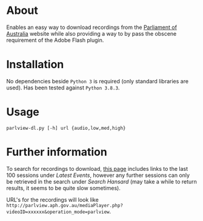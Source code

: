 # About

Enables an easy way to download recordings from the [Parliament of Australia](https://www.aph.gov.au) website while also providing a way to by pass the obscene requirement of the Adobe Flash plugin.

# Installation

No dependencies beside `Python 3` is required (only standard libraries are used). Has been tested against `Python 3.8.3`. 

# Usage

```
parlview-dl.py [-h] url {audio,low,med,high}
```

# Further information

To search for recordings to download, [this page](https://www.aph.gov.au/Watch_Read_Listen) includes links to the last 100 sessions under *Latest Events*, however any further sessions can only be retrieved in the search under *Search Hansard* (may take a while to return results, it seems to be quite slow sometimes). 

URL's for the recordings will look like `http://parlview.aph.gov.au/mediaPlayer.php?videoID=xxxxxx&operation_mode=parlview`.
